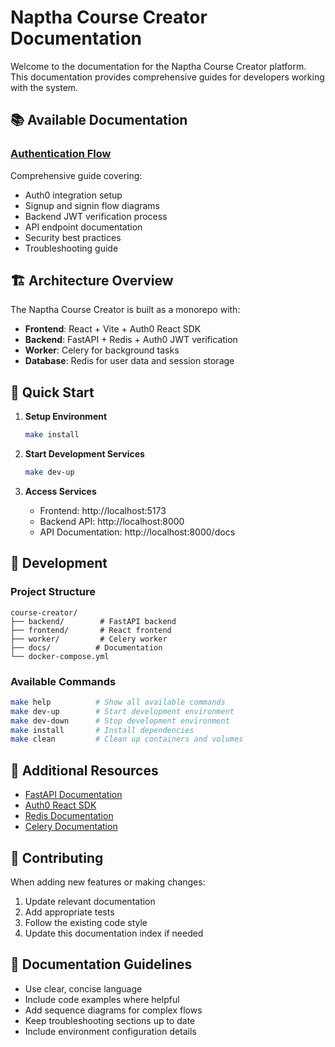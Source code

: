 # Naptha Course Creator Documentation

Welcome to the documentation for the Naptha Course Creator platform. This documentation provides comprehensive guides for developers working with the system.

## 📚 Available Documentation

### [Authentication Flow](./authentication-flow.md)
Comprehensive guide covering:
- Auth0 integration setup
- Signup and signin flow diagrams
- Backend JWT verification process
- API endpoint documentation
- Security best practices
- Troubleshooting guide

## 🏗️ Architecture Overview

The Naptha Course Creator is built as a monorepo with:

- **Frontend**: React + Vite + Auth0 React SDK
- **Backend**: FastAPI + Redis + Auth0 JWT verification
- **Worker**: Celery for background tasks
- **Database**: Redis for user data and session storage

## 🚀 Quick Start

1. **Setup Environment**
   ```bash
   make install
   ```

2. **Start Development Services**
   ```bash
   make dev-up
   ```

3. **Access Services**
   - Frontend: http://localhost:5173
   - Backend API: http://localhost:8000
   - API Documentation: http://localhost:8000/docs

## 🔧 Development

### Project Structure
```
course-creator/
├── backend/        # FastAPI backend
├── frontend/       # React frontend
├── worker/         # Celery worker
├── docs/          # Documentation
└── docker-compose.yml
```

### Available Commands
```bash
make help          # Show all available commands
make dev-up        # Start development environment
make dev-down      # Stop development environment
make install       # Install dependencies
make clean         # Clean up containers and volumes
```

## 📖 Additional Resources

- [FastAPI Documentation](https://fastapi.tiangolo.com/)
- [Auth0 React SDK](https://auth0.com/docs/quickstart/spa/react)
- [Redis Documentation](https://redis.io/docs/)
- [Celery Documentation](https://docs.celeryq.dev/)

## 🤝 Contributing

When adding new features or making changes:

1. Update relevant documentation
2. Add appropriate tests
3. Follow the existing code style
4. Update this documentation index if needed

## 📝 Documentation Guidelines

- Use clear, concise language
- Include code examples where helpful
- Add sequence diagrams for complex flows
- Keep troubleshooting sections up to date
- Include environment configuration details 